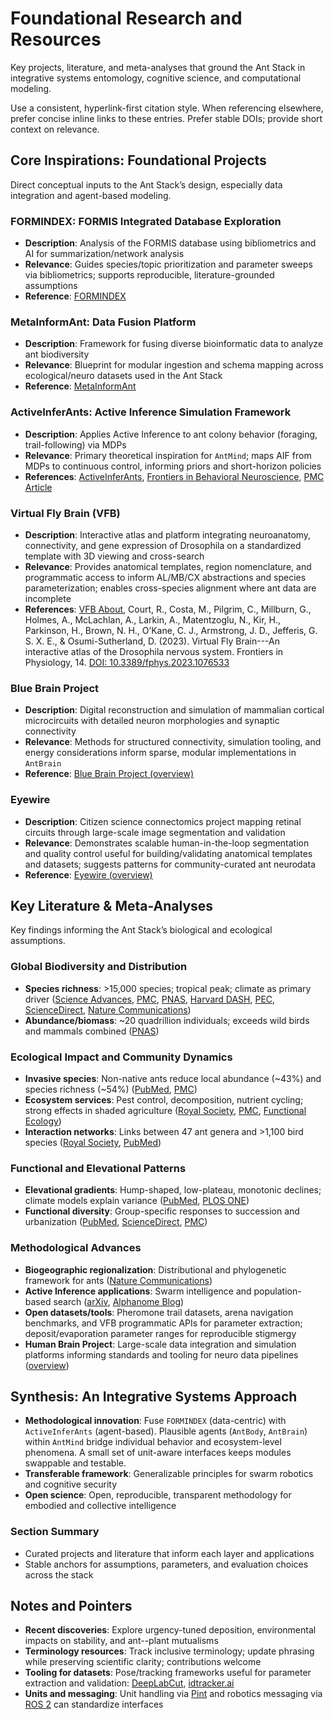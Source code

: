 # Foundational Research and Resources

Key projects, literature, and meta-analyses that ground the Ant Stack in integrative systems entomology, cognitive science, and computational modeling.

Use a consistent, hyperlink-first citation style. When referencing elsewhere, prefer concise inline links to these entries. Prefer stable DOIs; provide short context on relevance.

## Core Inspirations: Foundational Projects

Direct conceptual inputs to the Ant Stack’s design, especially data integration and agent-based modeling.

### FORMINDEX: FORMIS Integrated Database Exploration

- **Description**: Analysis of the FORMIS database using bibliometrics and AI for summarization/network analysis
- **Relevance**: Guides species/topic prioritization and parameter sweeps via bibliometrics; supports reproducible, literature-grounded assumptions
- **Reference**: [FORMINDEX](https://github.com/docxology/FORMINDEX)

### MetaInformAnt: Data Fusion Platform

- **Description**: Framework for fusing diverse bioinformatic data to analyze ant biodiversity
- **Relevance**: Blueprint for modular ingestion and schema mapping across ecological/neuro datasets used in the Ant Stack
- **Reference**: [MetaInformAnt](https://github.com/docxology/metainformant)

### ActiveInferAnts: Active Inference Simulation Framework

- **Description**: Applies Active Inference to ant colony behavior (foraging, trail-following) via MDPs
- **Relevance**: Primary theoretical inspiration for `AntMind`; maps AIF from MDPs to continuous control, informing priors and short-horizon policies
- **References**: [ActiveInferAnts](https://github.com/ActiveInferenceInstitute/ActiveInferAnts), [Frontiers in Behavioral Neuroscience](https://www.frontiersin.org/articles/10.3389/fnbeh.2021.647732/full), [PMC Article](https://pmc.ncbi.nlm.nih.gov/articles/PMC8264549/)

### Virtual Fly Brain (VFB)

- **Description**: Interactive atlas and platform integrating neuroanatomy, connectivity, and gene expression of Drosophila on a standardized template with 3D viewing and cross-search
- **Relevance**: Provides anatomical templates, region nomenclature, and programmatic access to inform AL/MB/CX abstractions and species parameterization; enables cross-species alignment where ant data are incomplete
- **References**: [VFB About](https://www.virtualflybrain.org/about/), Court, R., Costa, M., Pilgrim, C., Millburn, G., Holmes, A., McLachlan, A., Larkin, A., Matentzoglu, N., Kir, H., Parkinson, H., Brown, N. H., O’Kane, C. J., Armstrong, J. D., Jefferis, G. S. X. E., & Osumi-Sutherland, D. (2023). Virtual Fly Brain---An interactive atlas of the Drosophila nervous system. Frontiers in Physiology, 14. [DOI: 10.3389/fphys.2023.1076533](https://doi.org/10.3389/fphys.2023.1076533)

### Blue Brain Project

- **Description**: Digital reconstruction and simulation of mammalian cortical microcircuits with detailed neuron morphologies and synaptic connectivity
- **Relevance**: Methods for structured connectivity, simulation tooling, and energy considerations inform sparse, modular implementations in `AntBrain`
- **Reference**: [Blue Brain Project (overview)](https://en.wikipedia.org/wiki/Blue_Brain_Project)

### Eyewire

- **Description**: Citizen science connectomics project mapping retinal circuits through large-scale image segmentation and validation
- **Relevance**: Demonstrates scalable human-in-the-loop segmentation and quality control useful for building/validating anatomical templates and datasets; suggests patterns for community-curated ant neurodata
- **Reference**: [Eyewire (overview)](https://en.wikipedia.org/wiki/Eyewire)

## Key Literature & Meta-Analyses

Key findings informing the Ant Stack’s biological and ecological assumptions.

### Global Biodiversity and Distribution

- **Species richness**: >15,000 species; tropical peak; climate as primary driver ([Science Advances](https://www.science.org/doi/10.1126/sciadv.abp9908), [PMC](https://pmc.ncbi.nlm.nih.gov/articles/PMC9348798/), [PNAS](https://www.pnas.org/doi/10.1073/pnas.2201550119), [Harvard DASH](https://dash.harvard.edu/bitstreams/7312037c-5018-6bd4-e053-0100007fdf3b/download), [PEC](https://perspectecolconserv.com/index.php?p=revista&tipo=pdf-simple&pii=S2530064423000445), [ScienceDirect](https://www.sciencedirect.com/science/article/pii/S2530064423000445), [Nature Communications](https://www.nature.com/articles/s41467-024-49918-2))
- **Abundance/biomass**: ~20 quadrillion individuals; exceeds wild birds and mammals combined ([PNAS](https://www.pnas.org/doi/10.1073/pnas.2201550119))

### Ecological Impact and Community Dynamics

- **Invasive species**: Non-native ants reduce local abundance (~43%) and species richness (~54%) ([PubMed](https://pubmed.ncbi.nlm.nih.gov/38505669/), [PMC](https://pmc.ncbi.nlm.nih.gov/articles/PMC10947240/))
- **Ecosystem services**: Pest control, decomposition, nutrient cycling; strong effects in shaded agriculture ([Royal Society](https://royalsocietypublishing.org/doi/10.1098/rspb.2022.1316), [PMC](https://pmc.ncbi.nlm.nih.gov/articles/PMC9382213/), [Functional Ecology](https://besjournals.onlinelibrary.wiley.com/doi/10.1111/1365-2435.14039))
- **Interaction networks**: Links between 47 ant genera and >1,100 bird species ([Royal Society](https://royalsocietypublishing.org/doi/10.1098/rspb.2023.2023), [PubMed](https://pubmed.ncbi.nlm.nih.gov/38166423/))

### Functional and Elevational Patterns

- **Elevational gradients**: Hump-shaped, low-plateau, monotonic declines; climate models explain variance ([PubMed](https://pubmed.ncbi.nlm.nih.gov/27175999/), [PLOS ONE](https://journals.plos.org/plosone/article?id=10.1371%2Fjournal.pone.0155404))
- **Functional diversity**: Group-specific responses to succession and urbanization ([PubMed](https://pubmed.ncbi.nlm.nih.gov/36748273/), [ScienceDirect](https://www.sciencedirect.com/science/article/abs/pii/S1470160X19301992), [PMC](https://pmc.ncbi.nlm.nih.gov/articles/PMC9817932/))

### Methodological Advances

- **Biogeographic regionalization**: Distributional and phylogenetic framework for ants ([Nature Communications](https://www.nature.com/articles/s41467-024-49918-2))
- **Active Inference applications**: Swarm intelligence and population-based search ([arXiv](https://arxiv.org/abs/2408.09548), [Alphanome Blog](https://www.alphanome.ai/post/the-convergence-of-swarm-intelligence-antetic-ai-cellular-automata-active-inference-reshaping-m))
- **Open datasets/tools**: Pheromone trail datasets, arena navigation benchmarks, and VFB programmatic APIs for parameter extraction; deposit/evaporation parameter ranges for reproducible stigmergy
- **Human Brain Project**: Large-scale data integration and simulation platforms informing standards and tooling for neuro data pipelines ([overview](https://en.wikipedia.org/wiki/Human_Brain_Project))

## Synthesis: An Integrative Systems Approach

- **Methodological innovation**: Fuse `FORMINDEX` (data-centric) with `ActiveInferAnts` (agent-based). Plausible agents (`AntBody`, `AntBrain`) within `AntMind` bridge individual behavior and ecosystem-level phenomena. A small set of unit-aware interfaces keeps modules swappable and testable.
- **Transferable framework**: Generalizable principles for swarm robotics and cognitive security
- **Open science**: Open, reproducible, transparent methodology for embodied and collective intelligence

### Section Summary

- Curated projects and literature that inform each layer and applications
- Stable anchors for assumptions, parameters, and evaluation choices across the stack

## Notes and Pointers

- **Recent discoveries**: Explore urgency-tuned deposition, environmental impacts on stability, and ant--plant mutualisms
- **Terminology resources**: Track inclusive terminology; update phrasing while preserving scientific clarity; contributions welcome
 - **Tooling for datasets**: Pose/tracking frameworks useful for parameter extraction and validation: [DeepLabCut](https://www.deeplabcut.org), [idtracker.ai](https://idtracker.ai)
 - **Units and messaging**: Unit handling via [Pint](https://pint.readthedocs.io/) and robotics messaging via [ROS 2](https://docs.ros.org/) can standardize interfaces
